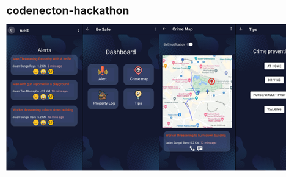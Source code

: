 # codenecton-hackathon
 <div style="display:flex;">
  <img src="https://github.com/Zoriannn/codenecton-hackathon/blob/main/1.png" width="200">
  <img src="https://github.com/Zoriannn/codenecton-hackathon/blob/main/2.png" width="200">
  <img src="https://github.com/Zoriannn/codenecton-hackathon/blob/main/3.png" width="200">
  <img src="https://github.com/Zoriannn/codenecton-hackathon/blob/main/4.png" width="200">
</div>
